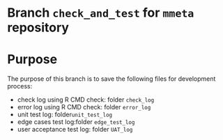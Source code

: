 # Branch `check_and_test` for `mmeta` repository

# Purpose 
The purpose of this branch is to save the following files for development process:
* check log using R CMD check: folder `check_log`
* error log using R CMD check: folder `error_log`
* unit test log: folder`unit_test_log`
* edge cases test log:folder `edge_test_log`
* user acceptance test log: folder `UAT_log`



